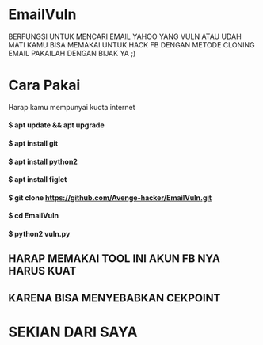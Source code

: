 # EmailVuln
BERFUNGSI UNTUK MENCARI EMAIL YAHOO YANG VULN ATAU UDAH MATI
KAMU BISA MEMAKAI UNTUK HACK FB DENGAN METODE CLONING EMAIL
PAKAILAH DENGAN BIJAK YA ;)
# Cara Pakai
Harap kamu mempunyai kuota internet
#### $ apt update && apt upgrade
#### $ apt install git
#### $ apt install python2
#### $ apt install figlet
#### $ git clone https://github.com/Avenge-hacker/EmailVuln.git
#### $ cd EmailVuln
#### $ python2 vuln.py
## HARAP MEMAKAI TOOL INI AKUN FB NYA HARUS KUAT
## KARENA BISA MENYEBABKAN CEKPOINT
# SEKIAN DARI SAYA
